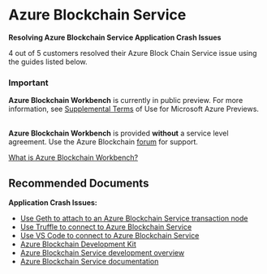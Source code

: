 <properties
	pageTitle="Azure Blockchain Service"
	description="Azure Blockchain Service Application Crash Issues"
	service=""
	resource=""
	authors="johnnygetHub"
	ms.author="johnnyc"
	displayOrder=""
	selfHelpType="generic"
	supportTopicIds="32636533"
	resourceTags=""
	productPesIds="16601"
	cloudEnvironments="public"
	articleId="1682c66f-73e3-45fb-b3ea-e235b4e8d88a"
/>

# Azure Blockchain Service
**Resolving Azure Blockchain Service Application Crash Issues**<br>

4 out of 5 customers resolved their Azure Block Chain Service issue using the guides listed below.<br>

### Important

**Azure Blockchain Workbench** is currently in public preview. For more information, see [Supplemental Terms](https://azure.microsoft.com/support/legal/preview-supplemental-terms/) of Use for Microsoft Azure Previews.<br> <br>

**Azure Blockchain Workbench** is provided **without** a service level agreement. Use the Azure Blockchain [forum](https://docs.microsoft.com/azure/blockchain/service/overview) for support.<br>

[What is Azure Blockchain Workbench?](https://docs.microsoft.com/azure/blockchain/workbench/overview)

## **Recommended Documents**

**Application Crash Issues:**
* [Use Geth to attach to an Azure Blockchain Service transaction node](https://docs.microsoft.com/azure/blockchain/service/connect-geth)<br>
* [Use Truffle to connect to Azure Blockchain Service](https://docs.microsoft.com/azure/blockchain/service/connect-truffle)<br>
* [Use VS Code to connect to Azure Blockchain Service](https://docs.microsoft.com/azure/blockchain/service/connect-vscode)<br>
* [Azure Blockchain Development Kit](https://github.com/Microsoft/vscode-azure-blockchain-ethereum/wiki)<br>
* [Azure Blockchain Service development overview](https://docs.microsoft.com/azure/blockchain/service/develop)<br>
* [Azure Blockchain Service documentation](https://docs.microsoft.com/azure/blockchain/service/index)
